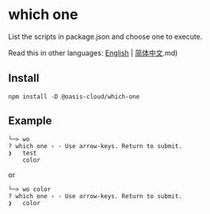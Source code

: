 # which one
List the scripts in package.json and choose one to execute.

Read this in other languages: [English](./README.md) | [简体中文](./README-zh_CN).md)

## Install

```shell
npm install -D @oasis-cloud/which-one
```

## Example
```shell
└─> wo 
? which one › - Use arrow-keys. Return to submit.
❯   test
    color
```
 or
```shell
└─> wo color
? which one › - Use arrow-keys. Return to submit.
❯   color
```
